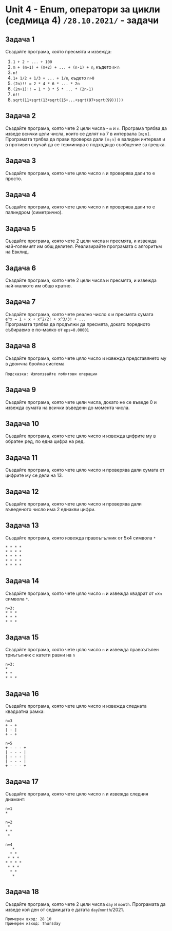 # Unit 4 -  Enum, оператори за цикли (седмица 4) `/28.10.2021/` - задачи

## Задача 1
Създайте програма, която пресмята и извежда:
1. `1 + 2 + ... + 100`
2. `m + (m+1) + (m+2) + ... + (n-1) + n`, където `m<n`
3. `n!`
4. `1+ 1/2 + 1/3 + ... + 1/n`, където `n>0`
5. `(2n)!! = 2 * 4 * 6 * ... * 2n`
6. `(2n+1)!! = 1 * 3 * 5 * ... * (2n-1)`
7. `n!!`
8. `sqrt(11+sqrt(13+sqrt(15+...+sqrt(97+sqrt(99)))))`

## Задача 2
Създайте програма, която чете 2 цели числа - `m` и `n`. Програма трябва да изведе всички цели числа, които
се делят на 7 в интервала `[m;n]`. Програмата трябва да прави проверка дали `[m;n]` е валиден интервал и
в противен случай да се терминира с подходящо съобщение за грешка.

## Задача 3
Създайте програма, която чете цяло число `n` и проверява дали то е просто.

## Задача 4
Създайте програма, която чете цяло число `n` и проверява дали то е палиндром (симетрично).

## Задача 5
Създайте програма, която чете 2 цели числа и пресмята, и извежда най-големият им общ делител.
Реализирайте програмата с алгоритъм на Евклид.

## Задача 6
Създайте програма, която чете 2 цели числа и пресмята, и извежда най-малкото им общо кратно.

## Задача 7
Създайте програма, която чете реално число x и пресмята сумата<br>
`e^x = 1 + x + x^2/2! + x^3/3! + ...`<br>
Програмата трябва да продължи да пресмята, докато поредното събираемо е по-малко от `eps=0.00001`

## Задача 8
Създайте програма, която чете цяло число и извежда представянето му в двоична бройна система<br><br>
`Подсказка: Използвайте побитови операции`

## Задача 9
Създайте програма, която чете цели числа, докато не се въведе 0 и извежда сумата на всички въведени до момента числа.

## Задача 10
Създайте програма, която чете цяло число и извежда цифрите му в обратен ред, по една цифра на ред.

## Задача 11
Създайте програма, която чете цяло число и проверява дали сумата от цифрите му се дели на 13.

## Задача 12
Създайте програма, която чете цяло число и проверява дали въведеното число има 2 еднакви цифри.

## Задача 13
Създайте програма, която извежда правоъгълник от 5х4 символа `*`
````
* * * * 
* * * *
* * * *
* * * *
* * * *
````

## Задача 14
Създайте програма, която чете цяло число `n` и извежда квадрат от `n`x`n` символа `*`.
````
n=3:
* * *
* * *
* * *
````

## Задача 15
Създайте програма, която чете цяло число `n` и извежда правоъгълен триъгълник с катети равни на `n`
````
n=3:
*
* *
* * *
````

## Задача 16
Създайте програма, която чете цяло число и извежда следната квадратна рамка:
````
n=3
+ - +
| - |
+ - +

n=5
+ - - - +
| - - - |
| - - - |
| - - - |
+ - - - +
````

## Задача 17
Създайте програма, която чете цяло число `n` и извежда следния диамант:
````
n=1
*

n=2
 *
* *
 *
 
n=4
   *
  * *
 * * *
* * * *
 * * *
  * *
   *
````


## Задача 18
Създайте програма, която чете 2 цели числа `day` и `month`. Програмата да изведе кой ден от седмицата е
датата `day`/`month`/2021.
````
Примерен вход: 28 10
Примерен изход: Thursday
````
